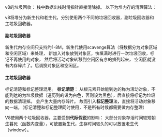 v8的垃圾回收：
栈中数据出栈时滑指针直接清除掉。
以下为堆内存的清理算法：

v8将堆分为新生代和老生代，分别使用两个不同的垃圾回收器，副垃圾回收器和主垃圾回收器。

#### 副垃圾回收器
新生代内存空间只支持约1-8M，新生代使用scavenge算法（将数据分为对象区域和空闲区域）来处理，
新加入对象放到对象区，快填满时进行一次垃圾回收，标记不再使用的对象， 然后将活动对象转移到空闲区有序的排列起来，
空闲区就没有内存碎片了。后调换对象区和空闲区。

#### 主垃圾回收器
标记清楚和标记整理混用。
**标记清楚**：
从根元素开始能到达的称为活动对象，不能到达的为垃圾数据（遍历到的设为白色，否则设为黑色），后直接将标记为垃圾的数据清理掉。
会产生大量内存碎片。
故而引入**标记整理**法，直接将活动对象移向一端。（标记清楚和标记整理同时使用，不是所有时候都需要做内存整理）


V8使用两个垃圾回收器，主要受到**代际假说**的影响： 
大部分对象存活时间较短朝生暮死（函数内变量），可放置新生代，生存时间较久的可以放置老生代（window）。